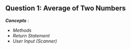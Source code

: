 ## Question 1: Average of Two Numbers

_**Concepts**  :_
* _Methods_
* _Return Statement_
* _User Input (Scanner)_